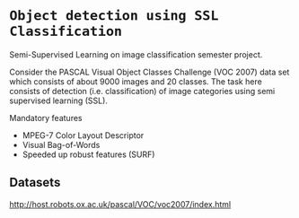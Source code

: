 # `Object detection using SSL Classification`
Semi-Supervised Learning on image classification semester project.

Consider the PASCAL Visual Object Classes Challenge (VOC 2007) data set which
consists of about 9000 images and 20 classes. The task here consists of detection (i.e.
classification) of image categories using semi supervised learning (SSL).

Mandatory features

- MPEG-7 Color Layout Descriptor
- Visual Bag-of-Words
- Speeded up robust features (SURF)

## Datasets

<http://host.robots.ox.ac.uk/pascal/VOC/voc2007/index.html>
